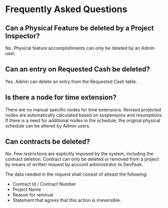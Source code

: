 # Frequently Asked Questions


## Can a Physical Feature be deleted by a Project Inspector?

No. Physical feature accomplishments can only be deleted by an Admin user.

## Can an entry on Requested Cash be deleted?

Yes. Admin can delete an entry from the Requested Cash table.

## Is there a node for time extension?

There are no manual specific nodes for time extensions. Revised projected nodes are automatically calculated 
based on suspensions and resumptions. If there is a need for additional nodes in the schedule, the original 
physical schedule can be altered by Admin users.

## Can contracts be deleted?

No. Few restrictions are explicitly imposed by the system, including the contract deletion. Contract can only be 
deleted or removed from a project by means of written request by account administrator to DevPeak.

The data needed in the request shall consist of atleast the following:

- Contract Id / Contract Number
- Project Name
- Reason for removal
- Statement that agrees that this action is irreversible.